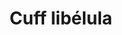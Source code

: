 ---
title: Cuff libélula
date: 
draft: false

# descripcion
description : Cuff en plata 925. Precio por unidad. Solo oreja derecha.

materials: Plata 925

color: 

dimensions: Ancho cuff 5,00 mm

code: 01-20-1049

type: "Aros"

categories: []

price: $1.240,00

price_eftvo: $1.050,00

# Images
# first image will be shown in the product page
images:
  # - image: "images/path_to_image"
  # La ubicacion de las imagenes es imagenes/Aros/Aros.Solo Plata/01-20-1049-cuff-libelula
  - image: "./images/aros/solo_plata/01-20-1049-cuff-libelula_a.jpg"
  - image: "./images/aros/solo_plata/01-20-1049-cuff-libelula_b.jpg"
---